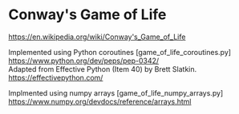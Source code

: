 # Conway's Game of Life
https://en.wikipedia.org/wiki/Conway's_Game_of_Life

Implemented using Python coroutines [game_of_life_coroutines.py]  
https://www.python.org/dev/peps/pep-0342/  
Adapted from Effective Python (Item 40) by Brett Slatkin. https://effectivepython.com/  

Implmented using numpy arrays [game_of_life_numpy_arrays.py]  
https://www.numpy.org/devdocs/reference/arrays.html    
